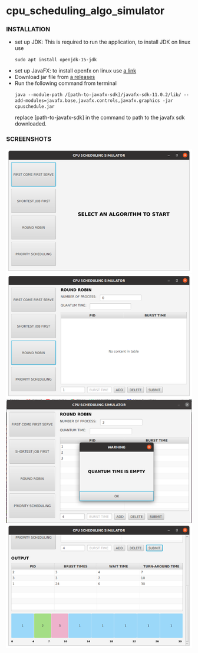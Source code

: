 # cpu_scheduling_algo_simulator
### INSTALLATION
- set up JDK: This is required to run the application, to install JDK on linux use 
  ```
  sudo apt install openjdk-15-jdk
  ```
- set up JavaFX: to install openfx on linux use [a link](https://gluonhq.com/products/javafx/)
- Download jar file from [a releases](https://github.com/yogeeswar2001/cpu_scheduling_algo_simulator/releases)
- Run the following command from terminal
  ```
  java --module-path /[path-to-javafx-sdk]/javafx-sdk-11.0.2/lib/ --add-modules=javafx.base,javafx.controls,javafx.graphics -jar cpuschedule.jar  
  ```
  replace [path-to-javafx-sdk] in the command to path to the javafx sdk downloaded.

### SCREENSHOTS
![screenshots](https://github.com/yogeeswar2001/cpu_scheduling_algo_simulator/blob/master/images/image1.png)
![screenshots](https://github.com/yogeeswar2001/cpu_scheduling_algo_simulator/blob/master/images/image2.png)
![screenshots](https://github.com/yogeeswar2001/cpu_scheduling_algo_simulator/blob/master/images/image3.png)
![screenshots](https://github.com/yogeeswar2001/cpu_scheduling_algo_simulator/blob/master/images/image4.png)
